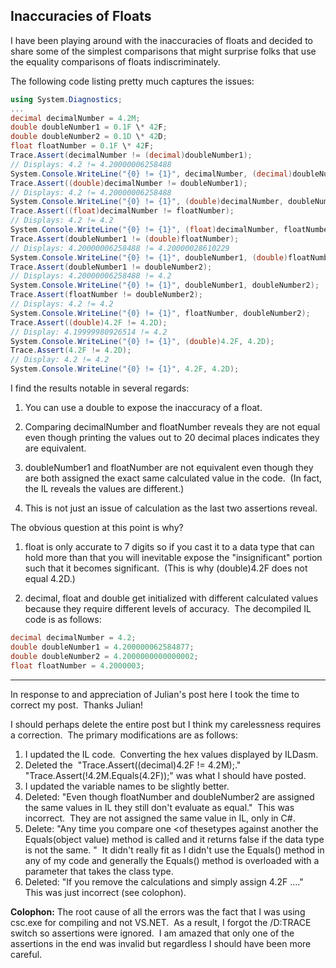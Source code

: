 ## Inaccuracies of Floats 

I have been playing around with the inaccuracies of floats and decided to share some of the simplest comparisons that might surprise folks that use the equality comparisons of floats indiscriminately.

The following code listing pretty much captures the issues:
```csharp
using System.Diagnostics;
... 
decimal decimalNumber = 4.2M; 
double doubleNumber1 = 0.1F \* 42F; 
double doubleNumber2 = 0.1D \* 42D; 
float floatNumber = 0.1F \* 42F;
Trace.Assert(decimalNumber != (decimal)doubleNumber1); 
// Displays: 4.2 != 4.20000006258488 
System.Console.WriteLine("{0} != {1}", decimalNumber, (decimal)doubleNumber1);
Trace.Assert((double)decimalNumber != doubleNumber1); 
// Displays: 4.2 != 4.20000006258488 
System.Console.WriteLine("{0} != {1}", (double)decimalNumber, doubleNumber1);
Trace.Assert((float)decimalNumber != floatNumber); 
// Displays: 4.2 != 4.2 
System.Console.WriteLine("{0} != {1}", (float)decimalNumber, floatNumber);
Trace.Assert(doubleNumber1 != (double)floatNumber); 
// Displays: 4.20000006258488 != 4.20000028610229 
System.Console.WriteLine("{0} != {1}", doubleNumber1, (double)floatNumber);
Trace.Assert(doubleNumber1 != doubleNumber2); 
// Displays: 4.20000006258488 != 4.2 
System.Console.WriteLine("{0} != {1}", doubleNumber1, doubleNumber2);
Trace.Assert(floatNumber != doubleNumber2); 
// Displays: 4.2 != 4.2 
System.Console.WriteLine("{0} != {1}", floatNumber, doubleNumber2);
Trace.Assert((double)4.2F != 4.2D); 
// Display: 4.19999980926514 != 4.2 
System.Console.WriteLine("{0} != {1}", (double)4.2F, 4.2D);
Trace.Assert(4.2F != 4.2D); 
// Display: 4.2 != 4.2 
System.Console.WriteLine("{0} != {1}", 4.2F, 4.2D);
```

I find the results notable in several regards:

1. You can use a double to expose the inaccuracy of a float.
    
2. Comparing decimalNumber and floatNumber reveals they are not equal even though printing the values out to 20 decimal places indicates they are equivalent.
    
3. doubleNumber1 and floatNumber are not equivalent even though they are both assigned the exact same calculated value in the code.  (In fact, the IL reveals the values are different.)
    
4. This is not just an issue of calculation as the last two assertions reveal.
    

The obvious question at this point is why?

1. float is only accurate to 7 digits so if you cast it to a data type that can hold more than that you will inevitable expose the "insignificant" portion such that it becomes significant.  (This is why (double)4.2F does not equal 4.2D.)
    
2. decimal, float and double get initialized with different calculated values because they require different levels of accuracy.  The decompiled IL code is as follows:
    
```csharp
decimal decimalNumber = 4.2; 
double doubleNumber1 = 4.200000062584877; 
double doubleNumber2 = 4.2000000000000002; 
float floatNumber = 4.2000003;
```

* * *

In response to and appreciation of Julian's post here I took the time to correct my post.  Thanks Julian!

I should perhaps delete the entire post but I think my carelessness requires a correction.  The primary modifications are as follows:

1. I updated the IL code.  Converting the hex values displayed by ILDasm.
2. Deleted the  "Trace.Assert((decimal)4.2F != 4.2M);."  "Trace.Assert(!4.2M.Equals(4.2F));" was what I should have posted.
3. I updated the variable names to be slightly better.
4. Deleted: "Even though floatNumber and doubleNumber2 are assigned the same values in IL they still don't evaluate as equal."  This was incorrect.  They are not assigned the same value in IL, only in C#.
5. Delete: "Any time you compare one <of thesetypes against another the Equals(object value) method is called and it returns false if the data type is not the same. "  It didn't really fit as I didn't use the Equals() method in any of my code and generally the Equals() method is overloaded with a parameter that takes the class type.
6. Deleted: "If you remove the calculations and simply assign 4.2F ...."  This was just incorrect (see colophon).

**Colophon:** The root cause of all the errors was the fact that I was using csc.exe for compiling and not VS.NET.  As a result, I forgot the /D:TRACE switch so assertions were ignored.  I am amazed that only one of the assertions in the end was invalid but regardless I should have been more careful.
